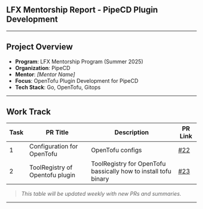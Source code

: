 
## LFX Mentorship Report - PipeCD Plugin Development

---

##  Project Overview

- **Program**: LFX Mentorship Program (Summer 2025)
- **Organization**: PipeCD
- **Mentor**: *[Mentor Name]*
- **Focus**: OpenTofu Plugin Development for PipeCD
- **Tech Stack**: Go, OpenTofu, Gitops

---

##  Work Track

| Task | PR Title                         | Description                                | PR Link |
|------|----------------------------------|--------------------------------------------|---------|
| 1    | Configuration for OpenTofu       |  OpenTofu configs | [#22](https://github.com/pipe-cd/community-plugins/pull/22) |
| 2    | ToolRegistry of Opentofu plugin  |  ToolRegistry for OpenTofu bassically how to install tofu binary  | [#23](https://github.com/pipe-cd/community-plugins/pull/23) |


>  *This table will be updated weekly with new PRs and summaries.*

---


